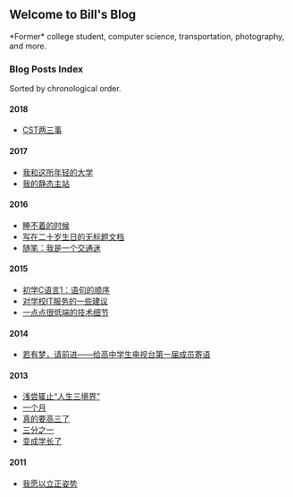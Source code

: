## Welcome to Bill's Blog

\*Former\* college student, computer science, transportation, photography, and more.

### Blog Posts Index

Sorted by chronological order.

#### 2018

* [CST两三事](2018/CST两三事.md)

#### 2017

* [我和这所年轻的大学](2017/我和这所年轻的大学.md)
* [我的静态主站](2017/我的静态主站.md)

#### 2016

* [睡不着的时候](2016/睡不着的时候.md)
* [写在二十岁生日的无标题文档](2016/写在二十岁生日的无标题文档.md)
* [随笔：我是一个交通迷](2016/我是一个交通迷.md)

#### 2015

* [初学C语言1：语句的顺序](2015/语句的顺序.md)
* [对学校IT服务的一些建议](2015/对学校IT服务的一些建议.md)
* [一点点很低端的技术细节](2015/一点点很低端的技术细节.md)

#### 2014

* [若有梦，请前进——给高中学生电视台第一届成员寄语](2014/若有梦请前进.md)

#### 2013

* [浅尝辄止“人生三境界”](2013/浅尝辄止“人生三境界”.md)
* [一个月](2013/一个月.md)
* [真的要高三了](2013/真的要高三了.md)
* [三分之一](2013/三分之一.md)
* [变成学长了](2013/变成学长了.md)

#### 2011

* [我愿以立正姿势](2011/我愿以立正姿势.md)